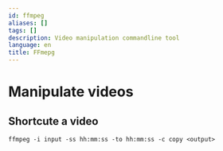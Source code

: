 ```yaml
---
id: ffmpeg
aliases: []
tags: []
description: Video manipulation commandline tool
language: en
title: FFmepg
---
```


# Manipulate videos

## Shortcute a video

```
ffmpeg -i input -ss hh:mm:ss -to hh:mm:ss -c copy <output>
```
